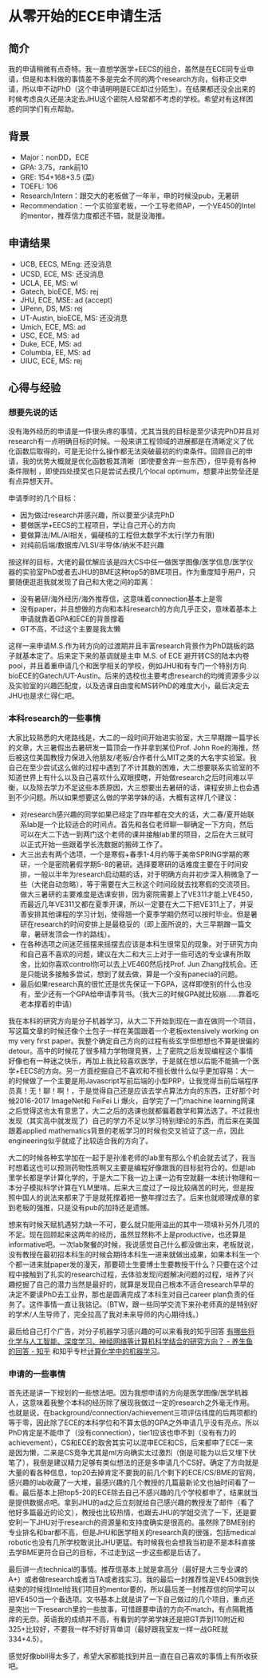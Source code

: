 # 从零开始的ECE申请生活

## 简介 <a id="intro"></a>

我的申请稍微有点奇特。我一直想学医学+EECS的组合，虽然是在ECE同专业申请，但是和本科做的事情差不多是完全不同的两个research方向，俗称正交申请，所以申不动PhD（这个申请明明是ECE却过分陌生）。在结果都还没全出来的时候考虑良久还是决定去JHU这个密院人经常都不考虑的学校。希望对有这样困惑的同学们有点帮助。

## 背景 <a id="bei-jing"></a>

* Major：nonDD，ECE
* GPA: 3.75，rank前10 
* GRE: 154+168+3.5 \(菜\)
* TOEFL: 106
* Research/Intern：跟交大的老板做了一年半，申的时候没pub，无暑研
* Recommendation：一个实验室老板，一个工导老师AP，一个VE450的Intel的mentor，推荐信力度都还不错，就是没海推。

## 申请结果 <a id="shen-qing-jie-guo"></a>

* UCB, EECS, MEng: 还没消息
* UCSD, ECE, MS: 还没消息
* UCLA, EE, MS: wl
* Gatech, bioECE, MS: rej
* JHU, ECE, MSE: ad \(accept\)
* UPenn, DS, MS: rej
* UT-Austin, bioECE, MS: 还没消息
* Umich, ECE, MS: ad
* USC, ECE, MS: ad
* Duke, ECE, MS: ad 
* Columbia, EE, MS: ad
* UIUC, ECE, MS: rej

## 心得与经验 <a id="xin-de"></a>

### 想要先说的话

没有海外经历的申请是一件很头疼的事情，尤其当我的目标是至少读完PhD并且对research有一点明确目标的时候。一般来讲工程领域的进展都是在清晰定义了优化函数后取得的，可是无论什么操作都无法突破最初的约束条件。回顾自己的申请，我的优势大概就是优化函数极其清晰（即使要舍弃一些东西），但毕竟有各种条件限制 ，即使四处摸奖也只是尝试去摸几个local optimum，想要冲出势垒还是有点异想天开。

申请季时的几个目标：

* 因为做过research并感兴趣，所以要至少读完PhD
* 要做医学+EECS的工程项目，学让自己开心的方向
* 要做算法/ML/AI相关，偏硬核的工程但太数学不太行\(学力有限\)
* 对纯前后端/数据库/VLSI/半导体/纳米不赶兴趣

按这样的目标，大佬的最优解应该是四大CS中任一做医学图像/医学信息/医学仪器的实验室PhD或者去JHU的BME这种top5的BME项目。作为重度知乎用户，只要随便逛逛我就发现了自己和大佬之间的距离：

* 没有暑研/海外经历/海外推荐信，这意味着connection基本上是零
* 没有paper，并且想做的方向和本科research的方向几乎正交，意味着基本上申请就靠着GPA和ECE的背景撑着
* GT不高，不过这个主要是我太懒

这样一来申请M.S.作为转方向的过渡期并且丰富research背景作为PhD跳板的路子就基本定了。后来定下来的基调就是主申 M.S. of ECE 避开转CS的陆本内卷pool，并且着重申请几个和医学相关的学校，例如JHU和有专门一个特别方向bioECE的Gatech/UT-Austin。后来的选校也主要考虑research的均摊资源多少以及实验室的兴趣匹配度，以及选课自由度和MS转PhD的难度大小，最后决定去JHU也是求仁得仁吧。

### 本科research的一些事情

大家比较熟悉的大佬路线是，大二的一段时间开始进实验室，大三早期蹭一篇学长的文章，大三暑假出去暑研发一篇顶会一作并拿到某位Prof. John Roe的海推，然后被这位美国教授力保进入他朋友/老板/合作者什么MIT之类的大名字实验室。我自己在至少尝试这么做的过程中遇到了不计其数的困难，大二想要联系实验室的不知道世界上有什么以及自己喜欢什么双眼摸瞎，开始做research之后时间难以平衡，以及除去学力不足这些本质原因，大三想要出去暑研的话，课程安排上也会遇到不少问题。所以如果想要这么做的学弟学妹的话，大概有这样几个建议：

* 对research感兴趣的同学如果已经定了四年都在交大的话，大二春/夏开始联系lab是一个比较适合的时间点。首先和各位老师聊一聊确定一下方向，然后可以在大二下选一到两门这个老师的课并接触lab里的项目，之后在大三就可以正式开始一些跟着学长洗数据的搬砖工作了。
* 大三出去有两个选项，一个是寒假+春季1-4月约等于美帝SPRING学期的寒研，一个是密院暑假学期5-8的暑研。选择要寒研的话难度主要在于时间安排，一般以半年为research启动期的话，对于明确方向并初步深入稍微急了一些（大佬自动忽略），等于需要在大三秋这个时间段就去找寒假的交流项目。做大三暑研的主要难度是选课安排，因为密院需要上了VE311才能上VE450，而最近几年VE311又都在夏季开课，所以一定要在大二下把VE311上了，并妥善安排其他课程的学习计划，使得翘一个夏季学期仍然可以按时毕业。但是暑研在research的时间安排上是最稳妥的（即上面所说的，大三早期蹭一篇文章，暑研发顶会一作的路线）。
* 在各种选项之间迷茫摇摆来摇摆去应该是本科生很常见的现象。对于研究方向和自己喜不喜欢的问题，建议在大二和大三上对于一些可选的专业课有所取舍，比如你喜欢control你可以去上VE460然后找Prof. Jun Zhang找机会。还是只能说多接触多尝试，想到了就去做，算是一个没有panecia的问题。
* 最后如果research真的很忙还是优先保证一下GPA，这样即使别的什么也没有，至少还有一个GPA给申请季背书。（我大三的时候GPA就比较崩……靠着吃老本撑着的申请）

我在本科的研究方向是分子机器学习，从大二下开始到现在一直在做同一个项目，写这篇文章的时候还像个土包子一样在美国跟着一个老板extensively working on my very first paper。我整个确定自己方向的过程有些玄学但想想也不算是很偏的detour。高中的时候花了很多精力学物理竞赛，上了密院之后发现编程这个事情好像也有一种迷之快乐，再加上我比较喜欢医学，于是就在想以后能不能搞一个医学+EECS的方向。另一方面挖掘自己不喜欢和不擅长做什么似乎更加容易：大一的时候做了一个主要是用Javascript写前后端的小型PRP，让我觉得当前后端程序员真！无！聊！啊！，于是觉得自己还是应该去学点算法方向的东西，正好那个时候2016-2017 ImageNet和 FeiFei Li 爆火，自学完了一门machine learning网课之后觉得这也太有意思了，大二之后的选课也就都偏着数学和算法选了。不过我也发现（其实高中就发现了）自己的学力不足以学习特别理论的东西，而后来在美国跟着applied mathematics背景的老板学习的时候也交叉验证了这一点，因此engineering似乎就成了比较适合我的方向了。

大二的时候各种玄学加在一起于是孙淮老师的lab里有那么个机会就去试了，我当时想着这也可以预测药物性质啊又主要是编程好像跟我的目标挺符合的。但是lab里学长都是学计算化学的，于是大二下我一边上课一边有空就翻一本统计物理和一本分子模拟科学计算在YLM里啃。后来大三度过了一段比较痛苦的时光，但是按照中国人的说法来都来了于是就死撑着把一整年撑过去了。后来也就顺理成章的拿到老板的强推，只是没有pub的加持还是遗憾。

想来有时候天赋机遇努力缺一不可，要么就只能用溢出的其中一项填补另外几项的不足。现在回顾起来这两年的经历，虽然显然称不上是productive，也还算是informative吧。一次lab聚餐的时候，我说感觉自己什么都没做出来，老板就说，没有教授在最初招本科生的时候会期待本科生一进来就做出成果，如果本科生一个个都一进来就paper发的漫天，那要硕士生要博士生要教授干什么？只要在这个过程中接触到了扎实的research过程，去体验发现问题解决问题的过程，培养了兴趣挖掘了自己的潜力当然是最好的，就算是发现自己根本不适合research早早的决定不要读PhD去工业界，那也是圆满完成了本科生对自己career plan负责的任务了。这件事情一直让我铭记。（BTW，跟一些同学交流下来孙老师真的是特别好的学术/人生导师了，完全拉高了我对未来导师的内心期待线。）

最后给自己打个广告，对分子机器学习感兴趣的可以来看我的知乎回答 [有哪些将化学与人工智能、深度学习、神经网络等计算机科学结合的研究方向？ - 养生鱼的回答 - 知乎](https://www.zhihu.com/question/59408117/answer/969116010) 和知乎专栏[计算化学中的机器学习](https://zhuanlan.zhihu.com/c_1014819130121146368)。

### 申请的一些事情

首先还是讲一下规划的一些想法吧。因为我想申请的方向是医学图像/医学机器人，这意味着我整个本科的经历除了展现我做过一定的research之外毫无作用。也就是说，在background/connection/achievement三项评估纬度的后两项都约等于零，因此除了ECE的本科学位和不算太低的GPA之外申请几乎没有亮点。所以PhD肯定是不能申了（没有connection），tier1应该也申不到（没有有力的achievement），CS和ECE的取舍其实可以混申ECE和CS，后来都申了ECE一来是因为懒，二来是CS竞争尤其是ml方向确实太过激烈（倒是可能为以后又埋下伏笔了），我倒是建议精力足够有类似想法的还是多申请几个CS好。确定了方向就是大量的看各种信息，top20去掉肯定不要我的前几个剩下的ECE/CS/BME的官网，感兴趣的lab收藏了一大堆，最感兴趣的几个教授的几篇最新论文也抽时间看了一看。最后基本上把top5-20的ECE除去自己不感兴趣的几个学校都申了，结果就当是提供数据点吧。拿到JHU的ad之后立刻就给自己感兴趣的教授发了邮件（看了他好多篇最近的论文），教授也比较热情，也跟去JHU的学姐交流了一下，还是要安利一下JHU对于research的资源量和支持度确实是很高的。虽然除了BME别的专业排名和bar都不高，但是JHU和医学相关的research真的很强，包括medical robotic也没有几所学校敢说比JHU更猛。有时候我也会想我当初是不是本科直接去学BME更符合自己的目标，不过走到这一步这些都是后话了。

最后讲一点technical的事情。推荐信基本上就是拿高分（最好是大三专业课的A+）或者做research或者当TA或者找实习。我的最后一封推荐性是VE450做到快结束的时候找Intel给我们项目的mentor要的，所以最后差一封推荐信的同学可以把VE450当一个备选项。文书基本上就是讲了一下自己做过的几个项目，重点还是突出一下research里的一些故事，可惜跟要申请的方向不match，有点隔靴搔痒的无奈。英语我的成绩并不高，有看到的学弟学妹还是把GT弄到110附近和325+比较好，不要我一样不好好背单词（最好跟我室友一样一战GRE就334+4.5）。

感觉好像bbll得太多了，希望大家都能找到并且一直在自己喜欢的事情上有所收获吧。



